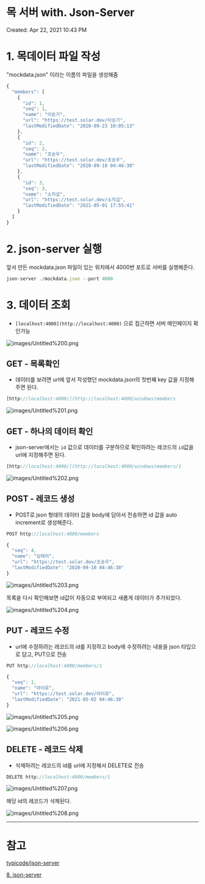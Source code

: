 # 목 서버 with. Json-Server

Created: Apr 22, 2021 10:43 PM

# 1. 목데이터 파일 작성

"mockdata.json" 이라는 이름의 파일을 생성해줌

```jsx
{
  "members": [
    {
      "id": 1,
      "seq": 1,
      "name": "이승기",
      "url": "https://test.solar.dev/이승기",
      "lastModifiedDate": "2020-09-23 10:05:13"
    },
    {
      "id": 2,
      "seq": 2,
      "name": "조승우",
      "url": "https://test.solar.dev/조승우",
      "lastModifiedDate": "2020-09-10 04:46:30"
    },
    {
      "id": 3,
      "seq": 3,
      "name": "소지섭",
      "url": "https://test.solar.dev/소지섭",
      "lastModifiedDate": "2021-05-01 17:55:41"
    }
  ]
}
```

# 2. json-server 실행

앞서 만든 mockdata.json 파일이 있는 위치에서 4000번 포트로 서버를 실행해준다.

```jsx
json-server ./mockdata.json --port 4000
```

# 3. 데이터 조회

- `[localhost:4000](http://localhost:4000)` 으로 접근하면 서버 메인페이지 확인가능

![images/Untitled%200.png](images/Untitled%200.png)

## GET - 목록확인

- 데이터를 보려면 url에 앞서 작성했던 mockdata.json의 첫번쨰 key 값을 지정해주면 된다.

```jsx
[http://localhost:4000/](http://localhost:4000/windows)members
```

![images/Untitled%201.png](images/Untitled%201.png)

## GET - 하나의 데이터 확인

- json-server에서는 `id` 값으로 데이터를 구분하므로 확인하려는 레코드의 `id`값을 url에 지정해주면 된다.

```jsx
[http://localhost:4000/](http://localhost:4000/windows)members/1
```

![images/Untitled%202.png](images/Untitled%202.png)

## POST - 레코드 생성

- POST로 json 형태의 데이터 값을 body에 담아서 전송하면 id 값을 auto increment로 생성해준다.

```jsx
POST http://localhost:4000/members

{
  "seq": 4,
  "name": "김태리",
  "url": "https://test.solar.dev/조승우",
  "lastModifiedDate": "2020-09-10 04:46:30"
}
```

![images/Untitled%203.png](images/Untitled%203.png)

목록을 다시 확인해보면 id값이 자동으로 부여되고 새롭게 데이터가 추가되었다.

![images/Untitled%204.png](images/Untitled%204.png)

## PUT - 레코드 수정

- url에 수정하려는 레코드의 id를 지정하고 body에 수정하려는 내용을 json 타입으로 담고, PUT으로 전송

```jsx
PUT http://localhost:4000/members/1

{
  "seq": 1,
  "name": "아이유",
  "url": "https://test.solar.dev/아이유",
  "lastModifiedDate": "2021-05-02 04:46:30"
}
```

![images/Untitled%205.png](images/Untitled%205.png)

![images/Untitled%206.png](images/Untitled%206.png)

## DELETE - 레코드 삭제

- 삭제하려는 레코드의 id를 url에 지정해서 DELETE로 전송

```jsx
DELETE http://localhost:4000/members/1
```

![images/Untitled%207.png](images/Untitled%207.png)

해당 id의 레코드가 삭제된다.

![images/Untitled%208.png](images/Untitled%208.png)

---

# 참고

[typicode/json-server](https://github.com/typicode/json-server#routes)

[8. json-server](https://react.vlpt.us/redux-middleware/08-json-server.html)